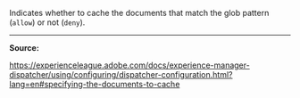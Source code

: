 Indicates whether to cache the documents that match the glob pattern (`allow`) or not (`deny`).

---

**Source:**

https://experienceleague.adobe.com/docs/experience-manager-dispatcher/using/configuring/dispatcher-configuration.html?lang=en#specifying-the-documents-to-cache
